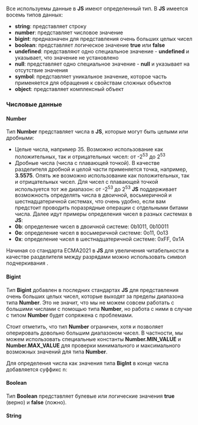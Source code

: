 Все используемы данные в **JS** имеют определенный тип. В **JS** имеется восемь типов данных:
- **string**: представляет строку
- **number**: представляет числовое значение
- **bigint**: предназначен для представления очень больших целых чисел
- **boolean**: представляет логическое значение **true** или **false**
- **undefined**: представляют одно специальное значение - **undefined** и указывает, что значение не установлено
- **null**: представляет одно специальное значение - **null** и указывает на отсутствие значения
- **symbol**: представляет уникальное значение, которое часть применяется для обращения к свойствам сложных объектов
- **object**: представляет комплексный объект
### Числовые данные
#### Number
Тип **Number** представляет числа в **JS**, которые могут быть целыми или дробными:
- Целые числа, например 35. Возможно использование как положительных, так и отрицательных чисел: от -2<sup>53</sup> до 2<sup>53</sup>
- Дробные числа (числа с плавающей точкой). В качестве разделителя дробной и целой части применяется точка, например, **3.5575**. Опять же возможно использование как положительных, так и отрицательных чисел. Для чисел с плавающей точкой используется тот же диапазон: от -2<sup>53</sup> до 2<sup>53</sup>
**JS** поддерживает возможность определять числа в двоичной, восьмеричной и шестнадцатеричной системах, что очень удобно, если вам предстоит проводить поразрядные операции с отдельными битами числа. Далее идут примеры определения чисел в разных системах в **JS**:
- **0b**: определение чисел в двоичной системе: 0b1011, 0b10011
- **0o**: определение чисел в восьмеричной системе: 0o11, 0o13
- **0x**: определение чисел в шестнадцатеричной системе: 0xFF, 0x1A

Начиная со стандарта ECMA2021 в **JS** для увеличения читабельности в качестве разделителя между разрядами можно использовать символ подчеркивания <u> </u>.
#### Bigint
Тип **Bigint** добавлен в последних стандартах **JS** для представления очень больших целых чисел, которые выходят за пределы диапазона типа **Number**. Это не значит, что мы не можем совсем работать с большими числами с помощью типа **Number**, но работа с ними в случае с типом **Number** будет сопряжена с проблемами.

Стоит отметить, что тип **Number** ограничен, хотя и позволяет оперировать довольно большим диапазоном чисел. В частности, мы можем использовать специальные константы **Number.MIN_VALUE** и **Number.MAX_VALUE** для проверки минимального и максимального возможных значений для типа **Number**.

Для определения числа как значения типа **BigInt** в конце числа добавляется суффикс n:
#### Boolean
Тип **Boolean** представляет булевые или логические значения **true** (верно) и **false** (ложно).
#### String
